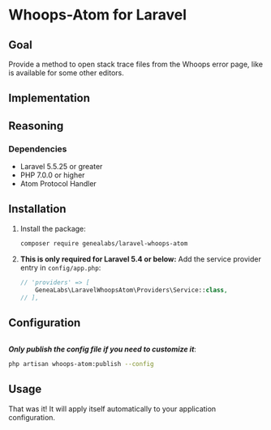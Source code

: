 # Whoops-Atom for Laravel
## Goal
Provide a method to open stack trace files from the Whoops error page, like is
available for some other editors.

## Implementation

## Reasoning

### Dependencies
- Laravel 5.5.25 or greater
- PHP 7.0.0 or higher
- Atom Protocol Handler

## Installation
1. Install the package:
   ```sh
   composer require genealabs/laravel-whoops-atom
   ```

2. **This is only required for Laravel 5.4 or below:**
   Add the service provider entry in `config/app.php`:
   ```php
   // 'providers' => [
       GeneaLabs\LaravelWhoopsAtom\Providers\Service::class,
   // ],
   ```

## Configuration
```php

```

___Only publish the config file if you need to customize it___:
```sh
php artisan whoops-atom:publish --config
```

## Usage
That was it! It will apply itself automatically to your application
configuration.
